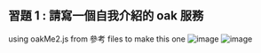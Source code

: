 ## 習題 1 : 請寫一個自我介紹的 oak 服務
using oakMe2.js from 參考 files to make this one
![image](https://github.com/user-attachments/assets/f4f9bc26-ccfb-430c-a8de-89496ee142e1)
![image](https://github.com/user-attachments/assets/e7a842c0-8025-423e-9ce3-e455b08c3be7)
